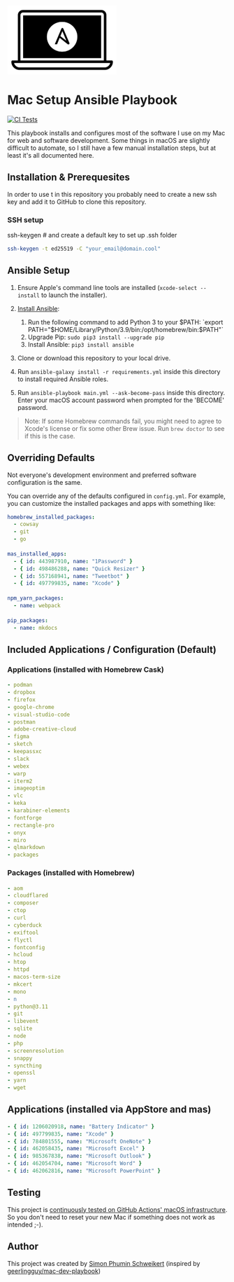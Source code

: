 <img src="https://raw.githubusercontent.com/geerlingguy/mac-dev-playbook/master/files/Mac-Dev-Playbook-Logo.png" width="250" height="156" alt="Mac Dev Playbook Logo" />

# Mac Setup Ansible Playbook

[![CI Tests](https://github.com/SimonPhumin/s1m-mac-setup/actions/workflows/ci.yml/badge.svg)](https://github.com/SimonPhumin/s1m-mac-setup/actions/workflows/ci.yml)

This playbook installs and configures most of the software I use on my Mac for web and software development. Some things in macOS are slightly difficult to automate, so I still have a few manual installation steps, but at least it's all documented here.

## Installation & Prerequesites

In order to use t in this repository you probably need to create a new ssh key and add it to GitHub to clone this repository.

### SSH setup

ssh-keygen # and create a default key to set up .ssh folder

```bash
ssh-keygen -t ed25519 -C "your_email@domain.cool"
```

## Ansible Setup

1. Ensure Apple's command line tools are installed (`xcode-select --install` to launch the installer).
2. [Install Ansible](https://docs.ansible.com/ansible/latest/installation_guide/index.html):

   1. Run the following command to add Python 3 to your $PATH: `export PATH="$HOME/Library/Python/3.9/bin:/opt/homebrew/bin:$PATH"`
   2. Upgrade Pip: `sudo pip3 install --upgrade pip`
   3. Install Ansible: `pip3 install ansible`

3. Clone or download this repository to your local drive.
4. Run `ansible-galaxy install -r requirements.yml` inside this directory to install required Ansible roles.
5. Run `ansible-playbook main.yml --ask-become-pass` inside this directory. Enter your macOS account password when prompted for the 'BECOME' password.

> Note: If some Homebrew commands fail, you might need to agree to Xcode's license or fix some other Brew issue. Run `brew doctor` to see if this is the case.

## Overriding Defaults

Not everyone's development environment and preferred software configuration is the same.

You can override any of the defaults configured in `config.yml`. For example, you can customize the installed packages and apps with something like:

```yaml
homebrew_installed_packages:
  - cowsay
  - git
  - go

mas_installed_apps:
  - { id: 443987910, name: "1Password" }
  - { id: 498486288, name: "Quick Resizer" }
  - { id: 557168941, name: "Tweetbot" }
  - { id: 497799835, name: "Xcode" }

npm_yarn_packages:
  - name: webpack

pip_packages:
  - name: mkdocs
```

## Included Applications / Configuration (Default)

### Applications (installed with Homebrew Cask)

```yaml
- podman
- dropbox
- firefox
- google-chrome
- visual-studio-code
- postman
- adobe-creative-cloud
- figma
- sketch
- keepassxc
- slack
- webex
- warp
- iterm2
- imageoptim
- vlc
- keka
- karabiner-elements
- fontforge
- rectangle-pro
- onyx
- miro
- qlmarkdown
- packages
```

### Packages (installed with Homebrew)

```yaml
- aom
- cloudflared
- composer
- ctop
- curl
- cyberduck
- exiftool
- flyctl
- fontconfig
- hcloud
- htop
- httpd
- macos-term-size
- mkcert
- mono
- n
- python@3.11
- git
- libevent
- sqlite
- node
- php
- screenresolution
- snappy
- syncthing
- openssl
- yarn
- wget
```

## Applications (installed via AppStore and mas)

```yaml
- { id: 1206020918, name: "Battery Indicator" }
- { id: 497799835, name: "Xcode" }
- { id: 784801555, name: "Microsoft OneNote" }
- { id: 462058435, name: "Microsoft Excel" }
- { id: 985367838, name: "Microsoft Outlook" }
- { id: 462054704, name: "Microsoft Word" }
- { id: 462062816, name: "Microsoft PowerPoint" }
```

## Testing

This project is [continuously tested on GitHub Actions' macOS infrastructure](https://github.com/SimonPhumin/s1m-mac-setup/actions/workflows/ci.yml). So you don't need to reset your new Mac if something does not work as intended ;-).

## Author

This project was created by [Simon Phumin Schweikert](https://simonphum.in/) (inspired by [geerlingguy/mac-dev-playbook](https://github.com/geerlingguy/mac-dev-playbook))

